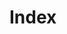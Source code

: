 # Index

<!--
{toc}
-->

<!--
${project.summary}
-->

<!--
${plugin.goals}
-->

<!--
${project.team}
-->

<!--
${project.scmManager}
-->
